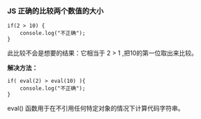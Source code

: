 ### JS 正确的比较两个数值的大小 ###

	if(2 > 10) {
		console.log("不正确");
	}

此比较不会是想要的结果：它相当于 2 > 1 ,把10的第一位取出来比较。

**解决方法：**

	if( eval(2) > eval(10) ){
		console.log("不正确");
	}

eval() 函数用于在不引用任何特定对象的情况下计算代码字符串。